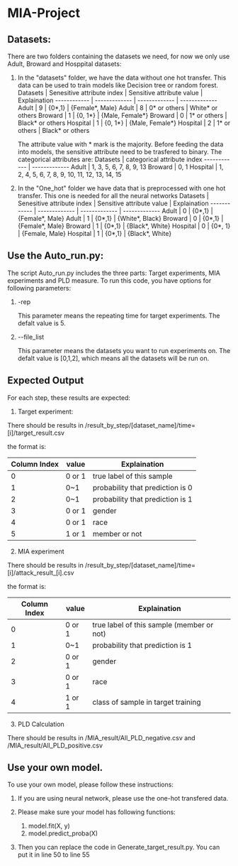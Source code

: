 # MIA-Project

## Datasets:
There are two folders containing the datasets we need, for now we only use Adult, Broward and Hosppital datasets:
1) In the "datasets" folder, we have the data without one hot transfer. This data can be used to train models like Decision tree or random forest.
   Datasets | Senesitive attribute index | Sensitive attribute value | Explaination 
   ------------ | ------------- | ------------- | ------------- 
   Adult | 9 | {0*,1} | {Female*, Male}
   Adult | 8 | 0* or others | White* or others
   Broward | 1 | {0, 1*} | {Male, Female*}
   Broward | 0 | 1* or others | Black* or others
   Hospital | 1 | {0, 1*} | {Male, Female*}
   Hospital | 2 | 1* or others | Black* or others
   
   The attribute value with * mark is the majority. Before feeding the data into models, the sensitive attribute need to be trasfered to binary.
   The categorical attributes are:
   Datasets | categorical attribute index 
   ------------ | ------------- 
   Adult | 1, 3, 5, 6, 7, 8, 9, 13 
   Broward | 0, 1 
   Hospital | 1, 2, 4, 5, 6, 7, 8, 9, 10, 11, 12, 13, 14, 15
   
3) In the "One_hot" folder we have data that is preprocessed with one hot transfer. This one is needed for all the neural networks
   Datasets | Senesitive attribute index | Sensitive attribute value | Explaination 
   ------------ | ------------- | ------------- | ------------- 
   Adult | 0 | {0*,1} | {Female*, Male}
   Adult | 1 | {0*,1} | {White*, Black}
   Broward | 0 | {0*,1} | {Female*, Male}
   Broward | 1 | {0*,1} | {Black*, White}
   Hospital | 0 | {0*, 1} | {Female, Male}
   Hospital | 1 | {0*,1} | {Black*, White}
   
## Use the Auto_run.py:
The script Auto_run.py includes the three parts: Target experiments, MIA experiments and PLD measure. To run this code, you have options for following parameters:
1. -rep

   This parameter means the repeating time for target experiments. The defalt value is 5.
2. --file_list

   This parameter means the datasets you want to run experiments on. The defalt value is [0,1,2], which means all the datasets will be run on.
   
## Expected Output
For each step, these results are expected:
1. Target experiment:

There should be results in /result_by_step/[dataset_name]/time=[i]/target_result.csv

the format is:

   Column Index | value | Explaination 
   ------------ | ------------- | ------------- 
   0 | 0 or 1 | true label of this sample 
   1 | 0~1 | probability that prediction is 0
   2 | 0~1 | probability that prediction is 1
   3 | 0 or 1 | gender
   4 | 0 or 1 | race 
   5 | 1 or 1 | member or not 

2. MIA experiment

There should be results in /result_by_step/[dataset_name]/time=[i]/attack_result_[i].csv

the format is:

   Column Index | value | Explaination 
   ------------ | ------------- | ------------- 
   0 | 0 or 1 | true label of this sample (member or not)
   1 | 0~1 | probability that prediction is 1
   2 | 0 or 1 | gender
   3 | 0 or 1 | race 
   4 | 1 or 1 | class of sample in target training

3. PLD Calculation

There should be results in /MIA_result/All_PLD_negative.csv and /MIA_result/All_PLD_positive.csv
   
## Use your own model.
To use your own model, please follow these instructions:
1. If you are using neural network, please use the one-hot transfered data.
2. Please make sure your model has following functions:

   1) model.fit(X, y)
   2) model.predict_proba(X)
3. Then you can replace the code in Generate_target_result.py. You can put it in line 50 to line 55
